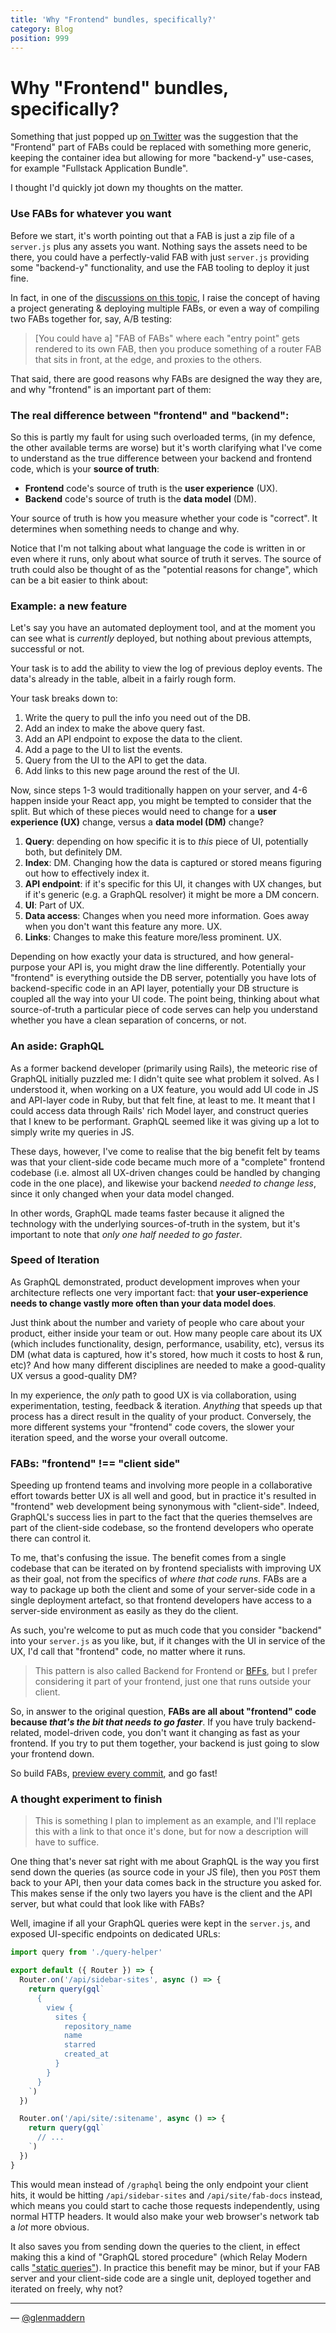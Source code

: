 ```yaml
---
title: 'Why "Frontend" bundles, specifically?'
category: Blog
position: 999
---
```


# Why "Frontend" bundles, specifically?

Something that just popped up [on Twitter](https://twitter.com/toddgeist/status/1261648564612030465) was the suggestion that the "Frontend" part of FABs could be replaced with something more generic, keeping the container idea but allowing for more "backend-y" use-cases, for example "Fullstack Application Bundle".

I thought I'd quickly jot down my thoughts on the matter.

### Use FABs for whatever you want

Before we start, it's worth pointing out that a FAB is just a zip file of a `server.js` plus any assets you want. Nothing says the assets need to be there, you could have a perfectly-valid FAB with just `server.js` providing some "backend-y" functionality, and use the FAB tooling to deploy it just fine.

In fact, in one of the [discussions on this topic](https://github.com/fab-spec/fab/issues/41), I raise the concept of having a project generating & deploying multiple FABs, or even a way of compiling two FABs together for, say, A/B testing:

> [You could have a] "FAB of FABs" where each "entry point" gets rendered to its own FAB, then you produce something of a router FAB that sits in front, at the edge, and proxies to the others.

That said, there are good reasons why FABs are designed the way they are, and why "frontend" is an important part of them:

### The real difference between "frontend" and "backend":

So this is partly my fault for using such overloaded terms, (in my defence, the other available terms are worse) but it's worth clarifying what I've come to understand as the true difference between your backend and frontend code, which is your **source of truth**:

- **Frontend** code's source of truth is the **user experience** (UX).
- **Backend** code's source of truth is the **data model** (DM).

Your source of truth is how you measure whether your code is "correct". It determines when something needs to change and why.

Notice that I'm not talking about what language the code is written in or even where it runs, only about what source of truth it serves. The source of truth could also be thought of as the "potential reasons for change", which can be a bit easier to think about:

### Example: a new feature

Let's say you have an automated deployment tool, and at the moment you can see what is _currently_ deployed, but nothing about previous attempts, successful or not.

Your task is to add the ability to view the log of previous deploy events. The data's already in the table, albeit in a fairly rough form.

Your task breaks down to:

1. Write the query to pull the info you need out of the DB.
2. Add an index to make the above query fast.
3. Add an API endpoint to expose the data to the client.
4. Add a page to the UI to list the events.
5. Query from the UI to the API to get the data.
6. Add links to this new page around the rest of the UI.

Now, since steps 1-3 would traditionally happen on your server, and 4-6 happen inside your React app, you might be tempted to consider that the split. But which of these pieces would need to change for a **user experience (UX)‌** change, versus a **data model (DM)** change?

1. **Query**: depending on how specific it is to _this_ piece of UI, potentially both, but definitely DM.
2. **Index**: DM. Changing how the data is captured or stored means figuring out how to effectively index it.
3. **API endpoint**: if it's specific for this UI, it changes with UX changes, but if it's generic (e.g. a GraphQL resolver) it might be more a DM concern.
4. **UI**: Part of UX.
5. **Data access**: Changes when you need more information. Goes away when you don't want this feature any more. UX.
6. **Links**: Changes to make this feature more/less prominent. UX.

Depending on how exactly your data is structured, and how general-purpose your API is, you might draw the line differently. Potentially your "frontend" is everything outside the DB server, potentially you have lots of backend-specific code in an API layer, potentially your DB structure is coupled all the way into your UI code. The point being, thinking about what source-of-truth a particular piece of code serves can help you understand whether you have a clean separation of concerns, or not.

### An aside: GraphQL

As a former backend developer (primarily using Rails), the meteoric rise of GraphQL initially puzzled me: I didn't quite see what problem it solved. As I understood it, when working on a UX feature, you would add UI code in JS and API-layer code in Ruby, but that felt fine, at least to me. It meant that I could access data through Rails' rich Model layer, and construct queries that I knew to be performant. GraphQL seemed like it was giving up a lot to simply write my queries in JS.

These days, however, I've come to realise that the big benefit felt by teams was that your client-side code became much more of a "complete" frontend codebase (i.e. almost all UX-driven changes could be handled by changing code in the one place), and likewise your backend _needed to change less_, since it only changed when your data model changed.

In other words, GraphQL made teams faster because it aligned the technology with the underlying sources-of-truth in the system, but it's important to note that _only one half needed to go faster_.

### Speed of Iteration

As GraphQL demonstrated, product development improves when your architecture reflects one very important fact: that **your user-experience needs to change vastly more often than your data model does**.

Just think about the number and variety of people who care about your product, either inside your team or out. How many people care about its UX (which includes functionality, design, performance, usability, etc), versus its DM (what data is captured, how it's stored, how much it costs to host & run, etc)? And how many different disciplines are needed to make a good-quality UX versus a good-quality DM?

In my experience, the _only_ path to good UX is via collaboration, using experimentation, testing, feedback & iteration. _Anything_ that speeds up that process has a direct result in the quality of your product. Conversely, the more different systems your "frontend" code covers, the slower your iteration speed, and the worse your overall outcome.

### FABs: "frontend" !== "client side"

Speeding up frontend teams and involving more people in a collaborative effort towards better UX is all well and good, but in practice it's resulted in "frontend" web development being synonymous with "client-side". Indeed, GraphQL's success lies in part to the fact that the queries themselves are part of the client-side codebase, so the frontend developers who operate there can control it.

To me, that's confusing the issue. The benefit comes from a single codebase that can be iterated on by frontend specialists with improving UX as their goal, not from the specifics of _where that code runs_. FABs are a way to package up both the client and some of your server-side code in a single deployment artefact, so that frontend developers have access to a server-side environment as easily as they do the client.

As such, you're welcome to put as much code that you consider "backend" into your `server.js` as you like, but, if it changes with the UI in service of the UX, I'd call that "frontend" code, no matter where it runs.

> This pattern is also called Backend for Frontend or [BFFs](https://samnewman.io/patterns/architectural/bff/), but I prefer considering it part of your frontend, just one that runs outside your client.

So, in answer to the original question, **FABs are all about "frontend" code because _that's the bit that needs to go faster_**. If you have truly backend-related, model-driven code, you don't want it changing as fast as your frontend. If you try to put them together, your backend is just going to slow your frontend down.

So build FABs, [preview every commit](https://linc.sh), and go fast!

### A thought experiment to finish

> This is something I plan to implement as an example, and I'll replace this with a link to that once it's done, but for now a description will have to suffice.

One thing that's never sat right with me about GraphQL is the way you first send down the queries (as source code in your JS file), then you `POST` them back to your API, then your data comes back in the structure you asked for. This makes sense if the only two layers you have is the client and the API server, but what could that look like with FABs?

Well, imagine if all your GraphQL queries were kept in the `server.js`, and exposed UI-specific endpoints on dedicated URLs:

```js
import query from './query-helper'

export default ({ Router }) => {
  Router.on('/api/sidebar-sites', async () => {
    return query(gql`
      {
        view {
          sites {
            repository_name
            name
            starred
            created_at
          }
        }
      }
    `)
  })

  Router.on('/api/site/:sitename', async () => {
    return query(gql`
      // ...
    `)
  })
}
```

This would mean instead of `/graphql` being the only endpoint your client hits, it would be hitting `/api/sidebar-sites` and `/api/site/fab-docs` instead, which means you could start to cache those requests independently, using normal HTTP headers. It would also make your web browser's network tab a _lot_ more obvious.

It also saves you from sending down the queries to the client, in effect making this a kind of "GraphQL stored procedure" (which Relay Modern calls ["static queries"](https://engineering.fb.com/data-infrastructure/relay-modern-simpler-faster-more-extensible/)). In practice this benefit may be minor, but if your FAB server and your client-side code are a single unit, deployed together and iterated on freely, why not?

---

— [@glenmaddern](https://twitter.com/glenmaddern)
